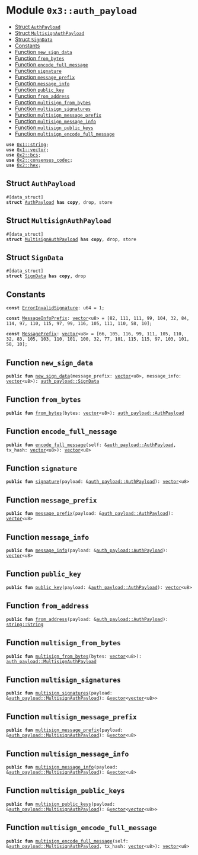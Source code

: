 
<a name="0x3_auth_payload"></a>

# Module `0x3::auth_payload`



-  [Struct `AuthPayload`](#0x3_auth_payload_AuthPayload)
-  [Struct `MultisignAuthPayload`](#0x3_auth_payload_MultisignAuthPayload)
-  [Struct `SignData`](#0x3_auth_payload_SignData)
-  [Constants](#@Constants_0)
-  [Function `new_sign_data`](#0x3_auth_payload_new_sign_data)
-  [Function `from_bytes`](#0x3_auth_payload_from_bytes)
-  [Function `encode_full_message`](#0x3_auth_payload_encode_full_message)
-  [Function `signature`](#0x3_auth_payload_signature)
-  [Function `message_prefix`](#0x3_auth_payload_message_prefix)
-  [Function `message_info`](#0x3_auth_payload_message_info)
-  [Function `public_key`](#0x3_auth_payload_public_key)
-  [Function `from_address`](#0x3_auth_payload_from_address)
-  [Function `multisign_from_bytes`](#0x3_auth_payload_multisign_from_bytes)
-  [Function `multisign_signatures`](#0x3_auth_payload_multisign_signatures)
-  [Function `multisign_message_prefix`](#0x3_auth_payload_multisign_message_prefix)
-  [Function `multisign_message_info`](#0x3_auth_payload_multisign_message_info)
-  [Function `multisign_public_keys`](#0x3_auth_payload_multisign_public_keys)
-  [Function `multisign_encode_full_message`](#0x3_auth_payload_multisign_encode_full_message)


<pre><code><b>use</b> <a href="">0x1::string</a>;
<b>use</b> <a href="">0x1::vector</a>;
<b>use</b> <a href="">0x2::bcs</a>;
<b>use</b> <a href="">0x2::consensus_codec</a>;
<b>use</b> <a href="">0x2::hex</a>;
</code></pre>



<a name="0x3_auth_payload_AuthPayload"></a>

## Struct `AuthPayload`



<pre><code>#[data_struct]
<b>struct</b> <a href="auth_payload.md#0x3_auth_payload_AuthPayload">AuthPayload</a> <b>has</b> <b>copy</b>, drop, store
</code></pre>



<a name="0x3_auth_payload_MultisignAuthPayload"></a>

## Struct `MultisignAuthPayload`



<pre><code>#[data_struct]
<b>struct</b> <a href="auth_payload.md#0x3_auth_payload_MultisignAuthPayload">MultisignAuthPayload</a> <b>has</b> <b>copy</b>, drop, store
</code></pre>



<a name="0x3_auth_payload_SignData"></a>

## Struct `SignData`



<pre><code>#[data_struct]
<b>struct</b> <a href="auth_payload.md#0x3_auth_payload_SignData">SignData</a> <b>has</b> <b>copy</b>, drop
</code></pre>



<a name="@Constants_0"></a>

## Constants


<a name="0x3_auth_payload_ErrorInvalidSignature"></a>



<pre><code><b>const</b> <a href="auth_payload.md#0x3_auth_payload_ErrorInvalidSignature">ErrorInvalidSignature</a>: u64 = 1;
</code></pre>



<a name="0x3_auth_payload_MessageInfoPrefix"></a>



<pre><code><b>const</b> <a href="auth_payload.md#0x3_auth_payload_MessageInfoPrefix">MessageInfoPrefix</a>: <a href="">vector</a>&lt;u8&gt; = [82, 111, 111, 99, 104, 32, 84, 114, 97, 110, 115, 97, 99, 116, 105, 111, 110, 58, 10];
</code></pre>



<a name="0x3_auth_payload_MessagePrefix"></a>



<pre><code><b>const</b> <a href="auth_payload.md#0x3_auth_payload_MessagePrefix">MessagePrefix</a>: <a href="">vector</a>&lt;u8&gt; = [66, 105, 116, 99, 111, 105, 110, 32, 83, 105, 103, 110, 101, 100, 32, 77, 101, 115, 115, 97, 103, 101, 58, 10];
</code></pre>



<a name="0x3_auth_payload_new_sign_data"></a>

## Function `new_sign_data`



<pre><code><b>public</b> <b>fun</b> <a href="auth_payload.md#0x3_auth_payload_new_sign_data">new_sign_data</a>(message_prefix: <a href="">vector</a>&lt;u8&gt;, message_info: <a href="">vector</a>&lt;u8&gt;): <a href="auth_payload.md#0x3_auth_payload_SignData">auth_payload::SignData</a>
</code></pre>



<a name="0x3_auth_payload_from_bytes"></a>

## Function `from_bytes`



<pre><code><b>public</b> <b>fun</b> <a href="auth_payload.md#0x3_auth_payload_from_bytes">from_bytes</a>(bytes: <a href="">vector</a>&lt;u8&gt;): <a href="auth_payload.md#0x3_auth_payload_AuthPayload">auth_payload::AuthPayload</a>
</code></pre>



<a name="0x3_auth_payload_encode_full_message"></a>

## Function `encode_full_message`



<pre><code><b>public</b> <b>fun</b> <a href="auth_payload.md#0x3_auth_payload_encode_full_message">encode_full_message</a>(self: &<a href="auth_payload.md#0x3_auth_payload_AuthPayload">auth_payload::AuthPayload</a>, tx_hash: <a href="">vector</a>&lt;u8&gt;): <a href="">vector</a>&lt;u8&gt;
</code></pre>



<a name="0x3_auth_payload_signature"></a>

## Function `signature`



<pre><code><b>public</b> <b>fun</b> <a href="auth_payload.md#0x3_auth_payload_signature">signature</a>(payload: &<a href="auth_payload.md#0x3_auth_payload_AuthPayload">auth_payload::AuthPayload</a>): <a href="">vector</a>&lt;u8&gt;
</code></pre>



<a name="0x3_auth_payload_message_prefix"></a>

## Function `message_prefix`



<pre><code><b>public</b> <b>fun</b> <a href="auth_payload.md#0x3_auth_payload_message_prefix">message_prefix</a>(payload: &<a href="auth_payload.md#0x3_auth_payload_AuthPayload">auth_payload::AuthPayload</a>): <a href="">vector</a>&lt;u8&gt;
</code></pre>



<a name="0x3_auth_payload_message_info"></a>

## Function `message_info`



<pre><code><b>public</b> <b>fun</b> <a href="auth_payload.md#0x3_auth_payload_message_info">message_info</a>(payload: &<a href="auth_payload.md#0x3_auth_payload_AuthPayload">auth_payload::AuthPayload</a>): <a href="">vector</a>&lt;u8&gt;
</code></pre>



<a name="0x3_auth_payload_public_key"></a>

## Function `public_key`



<pre><code><b>public</b> <b>fun</b> <a href="auth_payload.md#0x3_auth_payload_public_key">public_key</a>(payload: &<a href="auth_payload.md#0x3_auth_payload_AuthPayload">auth_payload::AuthPayload</a>): <a href="">vector</a>&lt;u8&gt;
</code></pre>



<a name="0x3_auth_payload_from_address"></a>

## Function `from_address`



<pre><code><b>public</b> <b>fun</b> <a href="auth_payload.md#0x3_auth_payload_from_address">from_address</a>(payload: &<a href="auth_payload.md#0x3_auth_payload_AuthPayload">auth_payload::AuthPayload</a>): <a href="_String">string::String</a>
</code></pre>



<a name="0x3_auth_payload_multisign_from_bytes"></a>

## Function `multisign_from_bytes`



<pre><code><b>public</b> <b>fun</b> <a href="auth_payload.md#0x3_auth_payload_multisign_from_bytes">multisign_from_bytes</a>(bytes: <a href="">vector</a>&lt;u8&gt;): <a href="auth_payload.md#0x3_auth_payload_MultisignAuthPayload">auth_payload::MultisignAuthPayload</a>
</code></pre>



<a name="0x3_auth_payload_multisign_signatures"></a>

## Function `multisign_signatures`



<pre><code><b>public</b> <b>fun</b> <a href="auth_payload.md#0x3_auth_payload_multisign_signatures">multisign_signatures</a>(payload: &<a href="auth_payload.md#0x3_auth_payload_MultisignAuthPayload">auth_payload::MultisignAuthPayload</a>): &<a href="">vector</a>&lt;<a href="">vector</a>&lt;u8&gt;&gt;
</code></pre>



<a name="0x3_auth_payload_multisign_message_prefix"></a>

## Function `multisign_message_prefix`



<pre><code><b>public</b> <b>fun</b> <a href="auth_payload.md#0x3_auth_payload_multisign_message_prefix">multisign_message_prefix</a>(payload: &<a href="auth_payload.md#0x3_auth_payload_MultisignAuthPayload">auth_payload::MultisignAuthPayload</a>): &<a href="">vector</a>&lt;u8&gt;
</code></pre>



<a name="0x3_auth_payload_multisign_message_info"></a>

## Function `multisign_message_info`



<pre><code><b>public</b> <b>fun</b> <a href="auth_payload.md#0x3_auth_payload_multisign_message_info">multisign_message_info</a>(payload: &<a href="auth_payload.md#0x3_auth_payload_MultisignAuthPayload">auth_payload::MultisignAuthPayload</a>): &<a href="">vector</a>&lt;u8&gt;
</code></pre>



<a name="0x3_auth_payload_multisign_public_keys"></a>

## Function `multisign_public_keys`



<pre><code><b>public</b> <b>fun</b> <a href="auth_payload.md#0x3_auth_payload_multisign_public_keys">multisign_public_keys</a>(payload: &<a href="auth_payload.md#0x3_auth_payload_MultisignAuthPayload">auth_payload::MultisignAuthPayload</a>): &<a href="">vector</a>&lt;<a href="">vector</a>&lt;u8&gt;&gt;
</code></pre>



<a name="0x3_auth_payload_multisign_encode_full_message"></a>

## Function `multisign_encode_full_message`



<pre><code><b>public</b> <b>fun</b> <a href="auth_payload.md#0x3_auth_payload_multisign_encode_full_message">multisign_encode_full_message</a>(self: &<a href="auth_payload.md#0x3_auth_payload_MultisignAuthPayload">auth_payload::MultisignAuthPayload</a>, tx_hash: <a href="">vector</a>&lt;u8&gt;): <a href="">vector</a>&lt;u8&gt;
</code></pre>
